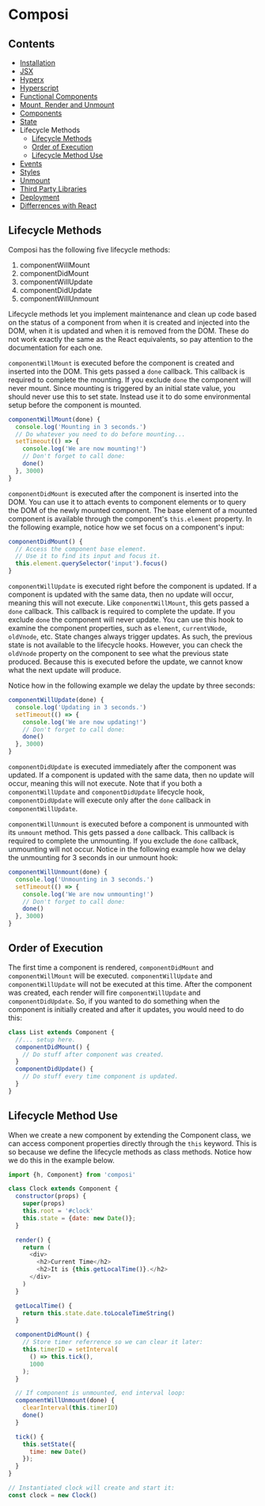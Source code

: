 Composi
=======

Contents
--------
- [Installation](../README.md)
- [JSX](./jsx.md)
- [Hyperx](./hyperx.md)
- [Hyperscript](./hyperscript.md)
- [Functional Components](./functional-components.md)
- [Mount, Render and Unmount](./render.md)
- [Components](./components.md)
- [State](./state.md)
- Lifecycle Methods
  - [Lifecycle Methods](#Lifecycle-Methods)
  - [Order of Execution](#Order-of-Execution)
  - [Lifecycle Method Use](#Lifecycle-Method-Use)
- [Events](./events.md)
- [Styles](./styles.md)
- [Unmount](./unmount.md)
- [Third Party Libraries](./third-party.md)
- [Deployment](./deployment.md)
- [Differrences with React](./composi-react.md)

## Lifecycle Methods

Composi has the following five lifecycle methods:

1. componentWillMount
2. componentDidMount
3. componentWillUpdate
4. componentDidUpdate
5. componentWillUnmount

Lifecycle methods let you implement maintenance and clean up code based on the status of a component from when it is created and injected into the DOM, when it is updated and when it is removed from the DOM. These do not work exactly the same as the React equivalents, so pay attention to the documentation for each one.

`componentWillMount` is executed before the component is created and inserted into the DOM. This gets passed a `done` callback. This callback is required to complete the mounting. If you exclude `done` the component will never mount. Since mounting is triggered by an initial state value, you should never use this to set state. Instead use it to do some environmental setup before the component is mounted.

```javascript
componentWillMount(done) {
  console.log('Mounting in 3 seconds.')
  // Do whatever you need to do before mounting...
  setTimeout(() => {
    console.log('We are now mounting!')
    // Don't forget to call done:
    done()
  }, 3000)
}
```

`componentDidMount` is executed after the component is inserted into the DOM. You can use it to attach events to component elements or to query the DOM of the newly mounted component. The base element of a mounted component is available through the component's `this.element` property. In the following example, notice how we set focus on a component's input:

```javascript
componentDidMount() {
  // Access the component base element.
  // Use it to find its input and focus it.
  this.element.querySelector('input').focus()
}
```

`componentWillUpdate` is executed right before the component is updated. If a component is updated with the same data, then no update will occur, meaning this will not execute. Like `componentWillMount`, this gets passed a `done` callback. This callback is required to complete the update. If you exclude `done` the component will never update. You can use this hook to examine the component properties, such as `element`, `currentVNode`, `oldVnode`, etc. State changes always trigger updates. As such, the previous state is not available to the lifecycle hooks. However, you can check the `oldVnode` property on the component to see what the previous state produced. Because this is executed before the update, we cannot know what the next update will produce.

Notice how in the following example we delay the update by three seconds:

```javascript
componentWillUpdate(done) {
  console.log('Updating in 3 seconds.')
  setTimeout(() => {
    console.log('We are now updating!')
    // Don't forget to call done:
    done()
  }, 3000)
}
```

`componentDidUpdate` is executed immediately after the component was updated. If a component is updated with the same data, then no update will occur, meaning this will not execute. Note that if you both a `componentWillUpdate` and `componentDidUpdate` lifecycle hook, `componentDidUpdate` will execute only after the `done` callback in `componentWillUpdate`. 

`componentWillUnmount` is executed before a component is unmounted with its `unmount` method. This gets passed a `done` callback. This callback is required to complete the unmounting. If you exclude the `done` callback, unmounting will not occur. Notice in the following example how we delay the unmounting for 3 seconds in our unmount hook:

```javascript
componentWillUnmount(done) {
  console.log('Unmounting in 3 seconds.')
  setTimeout(() => {
    console.log('We are now unmounting!')
    // Don't forget to call done:
    done()
  }, 3000)
}
```

## Order of Execution

The first time a component is rendered, `componentDidMount` and `componentWillMount` will be executed. `componentWillUpdate` and `componentWillUpdate` will not be executed at this time. After the component was created, each render will fire `componentWillUpdate` and `componentDidUpdate`. So, if you wanted to do something when the component is initially created and after it updates, you would need to do this:

```javascript
class List extends Component {
  //... setup here.
  componentDidMount() {
    // Do stuff after component was created.
  }
  componentDidUpdate() {
    // Do stuff every time component is updated.
  }
}
```

## Lifecycle Method Use

When we create a new component by extending the Component class, we can access component properties directly through the `this` keyword. This is so because we define the lifecycle methods as class methods. Notice how we do this in the example below.

```javascript
import {h, Component} from 'composi'

class Clock extends Component {
  constructor(props) {
    super(props)
    this.root = '#clock'
    this.state = {date: new Date()};
  }

  render() {
    return (
      <div>
        <h2>Current Time</h2>
        <h2>It is {this.getLocalTime()}.</h2>
      </div>
    )
  }

  getLocalTime() {
    return this.state.date.toLocaleTimeString()
  }

  componentDidMount() {
    // Store timer referrence so we can clear it later:
    this.timerID = setInterval(
      () => this.tick(),
      1000
    );
  }

  // If component is unmounted, end interval loop:
  componentWillUnmount(done) {
    clearInterval(this.timerID)
    done()
  }

  tick() {
    this.setState({
      time: new Date()
    });
  }
}

// Instantiated clock will create and start it:
const clock = new Clock()
```
